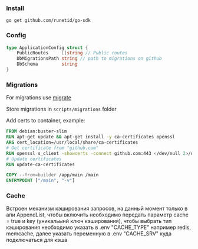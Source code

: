 ### Install
```shell
go get github.com/runetid/go-sdk
```

### Config

```go
type ApplicationConfig struct {
	PublicRoutes     []string // Public routes
	DbMigrationsPath string // path to migrations on github 
	DbSchema         string 
}
```

### Migrations

For migrations use [migrate](https://github.com/golang-migrate/migrate)

Store migrations in `scripts/migrations` folder

Add certs to container, example:

```dockerfile
FROM debian:buster-slim
RUN apt-get update && apt-get install -y ca-certificates openssl
ARG cert_location=/usr/local/share/ca-certificates
# Get certificate from "github.com"
RUN openssl s_client -showcerts -connect github.com:443 </dev/null 2>/dev/null|openssl x509 -outform PEM > ${cert_location}/github.crt
# Update certificates
RUN update-ca-certificates

COPY --from=builder /app/main /main
ENTRYPOINT ["/main", "-v"]
```

### Cache
Встроен механизм кэширования запросов, на данный момент только в апи AppendList, чтобы включить необходимо передать параметр cache = true и key 
(уникальынй ключ кэширования), чтобы выбрать тип кэширования необходимо указать в .env "CACHE_TYPE" например redis, memcache, 
далее указать переменную в .env "CACHE_SRV" куда подключаться для кэша